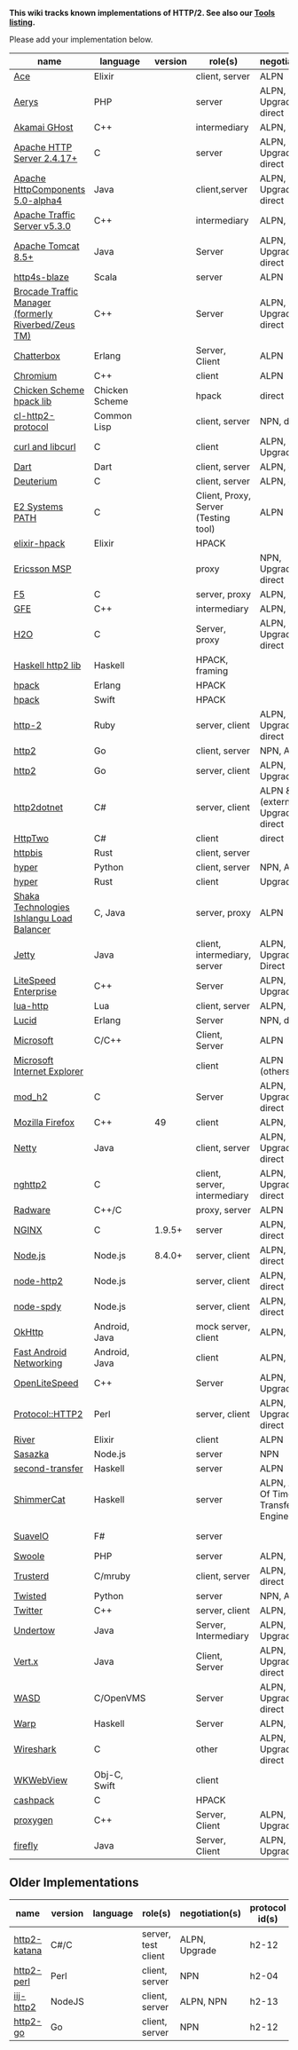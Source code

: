 **This wiki tracks known implementations of HTTP/2. See also our [Tools listing](Tools).**

Please add your implementation below. 

name | language | version | role(s) | negotiation(s) | protocol id(s) | refer |
--- | --- | --- | --- | --- | --- | ---
[Ace](https://github.com/CrowdHailer/Ace) | Elixir | | client, server | ALPN | h2
[Aerys](https://github.com/amphp/aerys) | PHP | | server | ALPN, Upgrade, direct | h2, h2c
[Akamai GHost](AkamaiGHost) | C++ | | intermediary | ALPN, NPN | h2, h2-14
[Apache HTTP Server 2.4.17+](http://httpd.apache.org/) | C | | server | ALPN, Upgrade, direct | h2, h2c
[Apache HttpComponents 5.0-alpha4](https://hc.apache.org/) | Java | | client,server | ALPN, Upgrade, direct | h2
[Apache Traffic Server v5.3.0](http://trafficserver.apache.org/) | C++ | | intermediary | ALPN, NPN | h2, h2-14
[Apache Tomcat 8.5+](http://tomcat.apache.org/) | Java | | Server | ALPN, Upgrade, direct | h2, h2c
[http4s-blaze](https://github.com/http4s/blaze) | Scala | | server | ALPN | h2, h2-14
[Brocade Traffic Manager (formerly Riverbed/Zeus TM)](http://www.brocade.com/products/all/application-delivery-controllers/product-details/steelapp-traffic-manager/index.page) | C++ | | Server | ALPN, Upgrade, direct | h2, h2c
[Chatterbox](https://github.com/joedevivo/chatterbox) | Erlang | | Server, Client | ALPN | h2
[Chromium](https://sites.google.com/a/chromium.org/dev/spdy/http2) | C++ | | client | ALPN | h2, h2-14
[Chicken Scheme hpack lib](http://wiki.call-cc.org/eggref/4/hpack) | Chicken Scheme | | hpack | direct | h2-14
[cl-http2-protocol](https://github.com/akamai/cl-http2-protocol) | Common Lisp | | client, server | NPN, direct | h2-14
[curl and libcurl](http://curl.haxx.se/) | C | | client | ALPN, NPN, Upgrade | h2-14, h2c-14
[Dart](https://github.com/dart-lang/http2) | Dart | | client, server | ALPN, direct | h2
[Deuterium](http://robbysimpson.com/deuterium) | C | | client, server | ALPN, direct | h2, h2-14, h2c, h2c-14
[E2 Systems PATH](http://www.e2-systems.co.uk) | C | | Client, Proxy, Server (Testing tool) | ALPN | h2
[elixir-hpack](https://github.com/nesQuick/elixir-hpack) | Elixir | | HPACK |  | 
[Ericsson MSP](EricssonMSP) | | | proxy | NPN, Upgrade, direct |  h2, h2-14, h2c, h2c-14
[F5](F5)| C | | server, proxy | ALPN, NPN | h2-14 (11.6.0 HF2) h2 (upcoming release)
[GFE](gfe) | C++ | | intermediary | ALPN, NPN | h2
[H2O](https://github.com/h2o/h2o) | C | | Server, proxy | ALPN, NPN, Upgrade, direct | h2, h2-14, h2-16 |
[Haskell http2 lib](http://hackage.haskell.org/package/http2) | Haskell | | HPACK, framing | |
[hpack](https://github.com/joedevivo/hpack) | Erlang | | HPACK |  | 
[hpack](https://github.com/kylef/hpack.swift) | Swift | | HPACK |  | 
[http-2](https://github.com/igrigorik/http-2) | Ruby | | server, client | ALPN, NPN, Upgrade, direct | h2, h2c, h2-17
[http2](https://golang.org/x/net/http2) | Go | | client, server | NPN, ALPN    | h2, h2-14
[http2](https://github.com/nekolunar/http2) | Go | | server, client | ALPN, Upgrade | h2, h2c
[http2dotnet](https://github.com/Matthias247/http2dotnet) | C# | | server, client | ALPN & NPN (external), Upgrade, direct | h2, h2c
[HttpTwo](https://github.com/Redth/HttpTwo) | C# | | client |  direct  | h2, h2c
[httpbis](https://github.com/stepancheg/rust-http2) | Rust | | client, server | | 
[hyper](http://python-hyper.org) | Python | | client, server | NPN, ALPN | h2, h2c
[hyper](https://github.com/hyperium/hyper) | Rust | | client | Upgrade | h2
[Shaka Technologies Ishlangu Load Balancer](https://www.shakatechnologies.com/) | C, Java | | server, proxy | ALPN | h2
[Jetty](https://github.com/eclipse/jetty.project) | Java | | client, intermediary, server | ALPN, Upgrade, Direct | h2, h2-17, h2-14, h2c, h2c-17
[LiteSpeed Enterprise](http://www.litespeedtech.com) | C++ | | Server | ALPN, NPN, Upgrade | h2, h2-17, h2-14, h2c
[lua-http](https://github.com/daurnimator/lua-http/) | Lua | | client, server | ALPN, direct | h2
[Lucid](https://github.com/tatsuhiro-t/lucid) | Erlang | | Server | NPN, direct | h2, h2-16, h2-14
[Microsoft](https://github.com/http2/http2-spec/wiki/Microsoft-HTTP-2-Prototype) | C/C++ | | Client, Server | ALPN | h2
[Microsoft Internet Explorer](http://windows.microsoft.com/en-us/internet-explorer/download-ie) | | | client | ALPN (others?) | h2 (Windows 10 only?)
[mod_h2](https://icing.github.io/mod_h2/) | C | | Server | ALPN, Upgrade, direct | h2, h2c
[Mozilla Firefox](https://wiki.mozilla.org/Networking/http2) | C++ | 49 | client | ALPN, NPN | h2-15, h2-14, h2 | http://caniuse.com/#search=http2
[Netty](http://netty.io/) | Java | | client, server | ALPN, NPN, Upgrade, direct | h2, h2c
[nghttp2](https://nghttp2.org) | C | | client, server, intermediary | ALPN, NPN, Upgrade, direct | h2, h2-16, h2-14, h2c
[Radware](https://www.radware.com/FastViewHTTP2/) | C++/C | | proxy, server | ALPN | h2
[NGINX](https://www.nginx.com/blog/nginx-1-9-5/) | C | 1.9.5+ | server | ALPN, NPN, direct | h2, h2c | [Open Source NGINX 1.9.5 Released with HTTP/2 Support](https://www.nginx.com/blog/nginx-1-9-5/)
[Node.js](https://nodejs.org/api/http2.html) | Node.js | 8.4.0+ | server, client | ALPN, NPN, direct | h2, h2c
[node-http2](https://github.com/molnarg/node-http2) | Node.js | | server, client | ALPN, NPN, direct | h2
[node-spdy](https://github.com/indutny/node-spdy) | Node.js | | server, client | ALPN, NPN, direct | h2
[OkHttp](https://github.com/square/okhttp) | Android, Java | | mock server, client | ALPN, NPN | h2
[Fast Android Networking](https://github.com/amitshekhariitbhu/Fast-Android-Networking) | Android, Java | | client | ALPN, NPN | h2
[OpenLiteSpeed](http://open.litespeedtech.com) | C++ | | Server | ALPN, NPN, Upgrade | h2, h2-17 , h2-14, h2c
[Protocol::HTTP2](https://github.com/vlet/p5-Protocol-HTTP2) | Perl | | server, client | ALPN, NPN, Upgrade, direct | h2, h2c
[River](https://github.com/peburrows/river) | Elixir | | client | ALPN | h2
[Sasazka](https://github.com/summerwind/sasazka) | Node.js | | server | NPN |
[second-transfer](https://github.com/alcidesv/second-transfer) | Haskell | | server | ALPN | h2-14, h2
[ShimmerCat](https://www.shimmercat.com) | Haskell | | server | ALPN, Ahead Of Time Transfer Engine | h2 
[SuaveIO](https://github.com/SuaveIO/suave) | F# | | server | | h2 (not yet ready, pull req: https://github.com/SuaveIO/suave/pull/434)
[Swoole](https://github.com/swoole/swoole-src) | PHP | | server | ALPN, NPN | h2 
[Trusterd](https://github.com/matsumoto-r/trusterd) | C/mruby | | client, server | ALPN, NPN, direct | h2, h2c
[Twisted](https://twistedmatrix.com) | Python | | server | NPN, ALPN | h2
[Twitter](https://twitter.com/) | C++ | | server, client | ALPN, NPN | h2
[Undertow](https://http2.undertow.io) | Java | | Server, Intermediary | ALPN, Upgrade |
[Vert.x](http://vertx.io/) | Java | | Client, Server | ALPN, Upgrade, direct | h2, h2c
[WASD](http://wasd.vsm.com.au/) | C/OpenVMS | | Server | ALPN, Upgrade, direct | h2, h2c
[Warp](http://hackage.haskell.org/package/warp) | Haskell | | Server | ALPN, direct |
[Wireshark](https://bugs.wireshark.org/bugzilla/show_bug.cgi?id=9042) | C | | other | ALPN, NPN, Upgrade, direct |
[WKWebView](https://developer.apple.com/library/ios/documentation/WebKit/Reference/WKWebView_Ref/) | Obj-C, Swift | | client | |
[cashpack](https://github.com/Dridi/cashpack) | C | | HPACK | |
[proxygen](https://github.com/facebook/proxygen) | C++ | | Server, Client | ALPN, NPN, Upgrade| h2
[firefly](https://github.com/hypercube1024/firefly) | Java | | Server, Client | ALPN, Upgrade | h2, h2c

## Older Implementations

name | version | language | role(s) | negotiation(s) | protocol id(s) | refer
--- | --- | --- | --- | --- | --- | ---
[http2-katana](https://github.com/MSOpenTech/http2-katana) | C#/C | | server, test client | ALPN, Upgrade | h2-12
[http2-perl](https://github.com/sludin/http2-perl) | Perl | | client, server | NPN | h2-04
[iij-http2](https://github.com/shigeki/interop-iij-http2) | NodeJS | | client, server| ALPN, NPN | h2-13
[http2-go](https://github.com/Jxck/http2) | Go | | client, server | NPN | h2-12